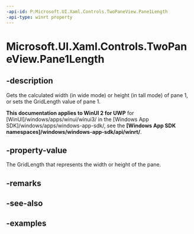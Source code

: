 ```yaml
---
-api-id: P:Microsoft.UI.Xaml.Controls.TwoPaneView.Pane1Length
-api-type: winrt property
---
```


<!-- Property syntax.
public GridLength Pane1Length { get;  set; }
-->

# Microsoft.UI.Xaml.Controls.TwoPaneView.Pane1Length

## -description

Gets the calculated width (in wide mode) or height (in tall mode) of pane 1, or sets the GridLength value of pane 1.

**This documentation applies to WinUI 2 for UWP** for [WinUI]/windows/apps/winui/winui3/ in the [Windows App SDK]/windows/apps/windows-app-sdk/, see the **[Windows App SDK namespaces]/windows/windows-app-sdk/api/winrt/**.

## -property-value

The GridLength that represents the width or height of the pane.

## -remarks

## -see-also

## -examples

